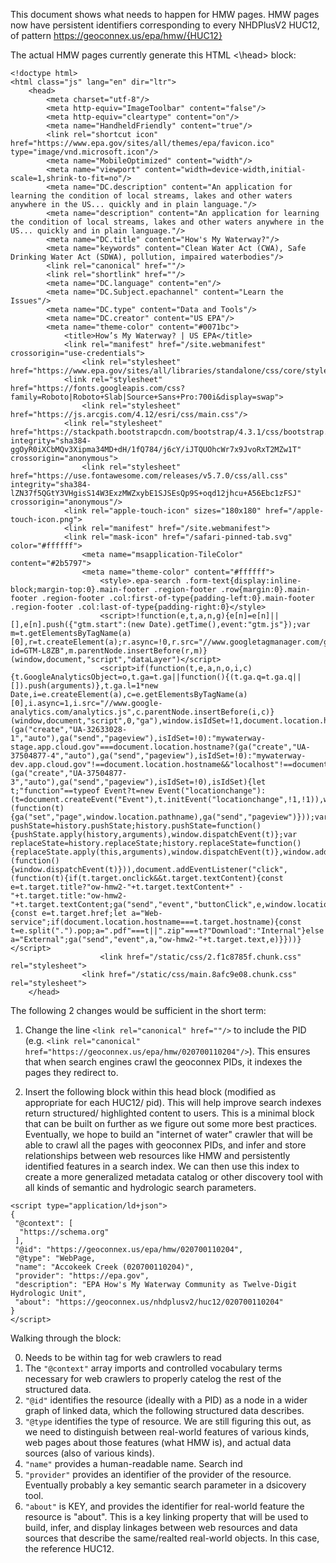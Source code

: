 This document shows what needs to happen for HMW pages. HMW pages now have persistent identifiers corresponding to every NHDPlusV2 HUC12, of pattern https://geoconnex.us/epa/hmw/{HUC12}



The actual HMW pages currently generate this HTML <head><\head> block:

```{html}
<!doctype html>
<html class="js" lang="en" dir="ltr">
	<head>
		<meta charset="utf-8"/>
		<meta http-equiv="ImageToolbar" content="false"/>
		<meta http-equiv="cleartype" content="on"/>
		<meta name="HandheldFriendly" content="true"/>
		<link rel="shortcut icon" href="https://www.epa.gov/sites/all/themes/epa/favicon.ico" type="image/vnd.microsoft.icon"/>
		<meta name="MobileOptimized" content="width"/>
		<meta name="viewport" content="width=device-width,initial-scale=1,shrink-to-fit=no"/>
		<meta name="DC.description" content="An application for learning the condition of local streams, lakes and other waters anywhere in the US... quickly and in plain language."/>
		<meta name="description" content="An application for learning the condition of local streams, lakes and other waters anywhere in the US... quickly and in plain language."/>
		<meta name="DC.title" content="How's My Waterway?"/>
		<meta name="keywords" content="Clean Water Act (CWA), Safe Drinking Water Act (SDWA), pollution, impaired waterbodies"/>
		<link rel="canonical" href=""/>
		<link rel="shortlink" href=""/>
		<meta name="DC.language" content="en"/>
		<meta name="DC.Subject.epachannel" content="Learn the Issues"/>
		<meta name="DC.type" content="Data and Tools"/>
		<meta name="DC.creator" content="US EPA"/>
		<meta name="theme-color" content="#0071bc">
			<title>How’s My Waterway? | US EPA</title>
			<link rel="manifest" href="/site.webmanifest" crossorigin="use-credentials">
				<link rel="stylesheet" href="https://www.epa.gov/sites/all/libraries/standalone/css/core/style.css"/>
			<link rel="stylesheet" href="https://fonts.googleapis.com/css?family=Roboto|Roboto+Slab|Source+Sans+Pro:700i&display=swap">
				<link rel="stylesheet" href="https://js.arcgis.com/4.12/esri/css/main.css"/>
			<link rel="stylesheet" href="https://stackpath.bootstrapcdn.com/bootstrap/4.3.1/css/bootstrap.min.css" integrity="sha384-ggOyR0iXCbMQv3Xipma34MD+dH/1fQ784/j6cY/iJTQUOhcWr7x9JvoRxT2MZw1T" crossorigin="anonymous">
				<link rel="stylesheet" href="https://use.fontawesome.com/releases/v5.7.0/css/all.css" integrity="sha384-lZN37f5QGtY3VHgisS14W3ExzMWZxybE1SJSEsQp9S+oqd12jhcu+A56Ebc1zFSJ" crossorigin="anonymous"/>
			<link rel="apple-touch-icon" sizes="180x180" href="/apple-touch-icon.png">
			<link rel="manifest" href="/site.webmanifest">
			<link rel="mask-icon" href="/safari-pinned-tab.svg" color="#ffffff">
				<meta name="msapplication-TileColor" content="#2b5797">
				<meta name="theme-color" content="#ffffff">
					<style>.epa-search .form-text{display:inline-block;margin-top:0}.main-footer .region-footer .row{margin:0}.main-footer .region-footer .col:first-of-type{padding-left:0}.main-footer .region-footer .col:last-of-type{padding-right:0}</style>
					<script>!function(e,t,a,n,g){e[n]=e[n]||[],e[n].push({"gtm.start":(new Date).getTime(),event:"gtm.js"});var m=t.getElementsByTagName(a)[0],r=t.createElement(a);r.async=!0,r.src="//www.googletagmanager.com/gtm.js?id=GTM-L8ZB",m.parentNode.insertBefore(r,m)}(window,document,"script","dataLayer")</script>
					<script>if(function(t,e,a,n,o,i,c){t.GoogleAnalyticsObject=o,t.ga=t.ga||function(){(t.ga.q=t.ga.q||[]).push(arguments)},t.ga.l=1*new Date,i=e.createElement(a),c=e.getElementsByTagName(a)[0],i.async=1,i.src="//www.google-analytics.com/analytics.js",c.parentNode.insertBefore(i,c)}(window,document,"script",0,"ga"),window.isIdSet=!1,document.location.hostname.indexOf("epa.gov")>-1?(ga("create","UA-32633028-1","auto"),ga("send","pageview"),isIdSet=!0):"mywaterway-stage.app.cloud.gov"===document.location.hostname?(ga("create","UA-37504877-4","auto"),ga("send","pageview"),isIdSet=!0):"mywaterway-dev.app.cloud.gov"!==document.location.hostname&&"localhost"!==document.location.hostname||(ga("create","UA-37504877-3","auto"),ga("send","pageview"),isIdSet=!0),isIdSet){let t;"function"==typeof Event?t=new Event("locationchange"):(t=document.createEvent("Event"),t.initEvent("locationchange",!1,!1)),window.addEventListener("locationchange",(function(t){ga("set","page",window.location.pathname),ga("send","pageview")}));var pushState=history.pushState;history.pushState=function(){pushState.apply(history,arguments),window.dispatchEvent(t)};var replaceState=history.replaceState;history.replaceState=function(){replaceState.apply(this,arguments),window.dispatchEvent(t)},window.addEventListener("popstate",(function(){window.dispatchEvent(t)})),document.addEventListener("click",(function(t){if(t.target.onclick&&t.target.textContent){const e=t.target.title?"ow-hmw2-"+t.target.textContent+" - "+t.target.title:"ow-hmw2-"+t.target.textContent;ga("send","event","buttonClick",e,window.location.pathname)}if("a"===t.target.tagName.toLowerCase()&&"_blank"===t.target.target){const e=t.target.href;let a="Web-service";if(document.location.hostname===t.target.hostname){const t=e.split(".").pop;a=".pdf"===t||".zip"===t?"Download":"Internal"}else a="External";ga("send","event",a,"ow-hmw2-"+t.target.text,e)}}))}</script>
					<link href="/static/css/2.f1c8785f.chunk.css" rel="stylesheet">
				<link href="/static/css/main.8afc9e08.chunk.css" rel="stylesheet">
	</head>

```

The following 2 changes would be sufficient in the short term:

1. Change the line ```<link rel="canonical" href=""/>``` to include the PID (e.g. ```<link rel="canonical" href="https://geoconnex.us/epa/hmw/020700110204"/>```). This ensures that when search engines crawl the geoconnex PIDs, it indexes the pages they redirect to.

2. Insert the following <script></script> block within this head block (modified as appropriate for each HUC12/ pid). This will help improve search indexes return structured/ highlighted content to users. This is a minimal block that can be built on further as we figure out some more best practices. Eventually, we hope to build an "internet of water" crawler that will be able to crawl all the pages with geoconnex PIDs, and infer and store relationships between web resources like HMW and persistently identified features in a search index. We can then use this index to create a more generalized metadata catalog or other discovery tool with all kinds of semantic and hydrologic search parameters. 

```
<script type="application/ld+json">
{
 "@context": [   
  "https://schema.org"
 ],
 "@id": "https://geoconnex.us/epa/hmw/020700110204",
 "@type": "WebPage,
 "name": "Accokeek Creek (020700110204)",
 "provider": "https://epa.gov",
 "description": "EPA How's My Waterway Community as Twelve-Digit Hydrologic Unit",
 "about": "https://geoconnex.us/nhdplusv2/huc12/020700110204"
}
</script>

```

Walking through the block:

0. Needs to be within <script type="application/ld+json"></script> tag for web crawlers to read
1. The ``` "@context" ``` array imports and controlled vocabulary terms necessary for web crawlers to properly catelog the rest of the structured data.
2. ```"@id"``` identifies the resource (ideally with a PID) as a node in a wider graph of linked data, which the following structured data describes.
3. ```"@type``` identifies the type of resource. We are still figuring this out, as we need to distinguish between real-world features of various kinds, web pages about those features (what HMW is), and actual data sources (also of various kinds).
4. ```"name"``` provides a human-readable name. Search ind
5. ```"provider"``` provides an identifier of the provider of the resource. Eventually probably a key semantic search parameter in a dsicovery tool.
6. ```"about"``` is KEY, and provides the identifier for real-world feature the resource is "about". This is a key linking property that will be used to build, infer, and display linkages between web resources and data sources that describe the same/realted real-world objects. In this case, the reference HUC12.

